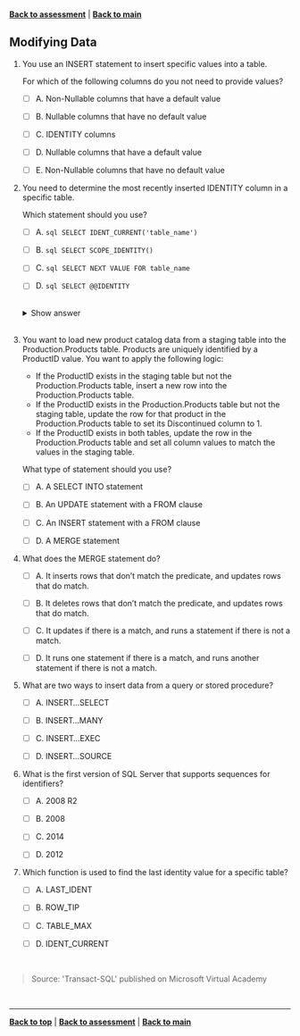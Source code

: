 <a id="top" />

<br/>


[**Back to assessment**](./assessment.md) |   [**Back to main**](../README.md) 

## Modifying Data


1. You use an INSERT statement to insert specific values into a table.

    For which of the following columns do you not need to provide values?
    - [ ] A. 	Non-Nullable columns that have a default value
    - [ ] B. 	Nullable columns that have no default value
    - [ ] C. 	IDENTITY columns
    - [ ] D. 	Nullable columns that have a default value
    - [ ] E. 	Non-Nullable columns that have no default value


	

2. You need to determine the most recently inserted IDENTITY column in a specific table.

    Which statement should you use?
    - [ ] A. 	```sql SELECT IDENT_CURRENT('table_name') ```
    - [ ] B. 	```sql SELECT SCOPE_IDENTITY() ```
    - [ ] C. 	```sql SELECT NEXT VALUE FOR table_name ```
    - [ ] D. 	```sql SELECT @@IDENTITY ```
	

    <br>

    <details>
    <summary>Show answer</summary>
    SELECT IDENT_CURRENT('table_name') 
    </details>

    <br>


3. You want to load new product catalog data from a staging table into the Production.Products table. Products are uniquely identified by a ProductID value. You want to apply the following logic:

    * If the ProductID exists in the staging table but not the Production.Products table, insert a new row into the Production.Products table.
    * If the ProductID exists in the Production.Products table but not the staging table, update the row for that product in the Production.Products table to set its Discontinued column to 1.
    * If the ProductID exists in both tables, update the row in the Production.Products table and set all column values to match the values in the staging table.

    What type of statement should you use?
    - [ ] A. 	A SELECT INTO statement
    - [ ] B. 	An UPDATE statement with a FROM clause
    - [ ] C. 	An INSERT statement with a FROM clause
    - [ ] D. 	A MERGE statement



4. What does the MERGE statement do?

    - [ ] A. 	It inserts rows that don’t match the predicate, and updates rows that do match.
    - [ ] B. 	It deletes rows that don’t match the predicate, and updates rows that do match.
    - [ ] C. 	It updates if there is a match, and runs a statement if there is not a match.
    - [ ] D. 	It runs one statement if there is a match, and runs another statement if there is not a match. 



5. What are two ways to insert data from a query or stored procedure?

    - [ ] A. 	INSERT…SELECT
    - [ ] B. 	INSERT…MANY
    - [ ] C. 	INSERT…EXEC
    - [ ] D. 	INSERT…SOURCE
	

6. What is the first version of SQL Server that supports sequences for identifiers?

    - [ ] A. 	2008 R2
    - [ ] B. 	2008
    - [ ] C. 	2014
    - [ ] D. 	2012
	

7. Which function is used to find the last identity value for a specific table?

    - [ ] A. 	LAST_IDENT
    - [ ] B. 	ROW_TIP
    - [ ] C. 	TABLE_MAX
    - [ ] D. 	IDENT_CURRENT



<br/>

> Source: 'Transact-SQL' published on Microsoft Virtual Academy

<br/>

------

[**Back to top**](#top) | [**Back to assessment**](./assessment.md) | [**Back to main**](../README.md) 